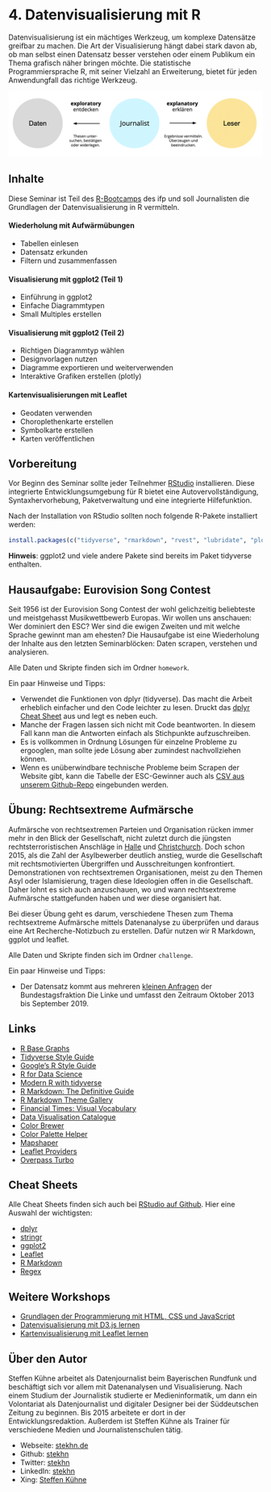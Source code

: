# 4. Datenvisualisierung mit R

Datenvisualisierung ist ein mächtiges Werkzeug, um komplexe Datensätze greifbar zu machen. Die Art der Visualisierung hängt dabei stark davon ab, ob man selbst einen Datensatz besser verstehen oder einem Publikum ein Thema grafisch näher bringen möchte. Die statistische Programmiersprache R, mit seiner Vielzahl an Erweiterung, bietet für jeden Anwendungfall das richtige Werkzeug.

![Explorative und erklärende Datenvisualisierung](preview.png?raw=true)

## Inhalte

Diese Seminar ist Teil des [R-Bootcamps](https://journalistenschule-ifp.de/seminardetails/950) des ifp und soll Journalisten die Grundlagen der Datenvisualisierung in R vermitteln.

#### Wiederholung mit Aufwärmübungen

- Tabellen einlesen
- Datensatz erkunden
- Filtern und zusammenfassen

#### Visualisierung mit ggplot2 (Teil 1)

- Einführung in ggplot2
- Einfache Diagrammtypen
- Small Multiples erstellen

#### Visualisierung mit ggplot2 (Teil  2)

- Richtigen Diagrammtyp wählen
- Designvorlagen nutzen
- Diagramme exportieren und weiterverwenden
- Interaktive Grafiken erstellen (plotly)

#### Kartenvisualisierungen mit Leaflet

- Geodaten verwenden
- Choroplethenkarte erstellen
- Symbolkarte erstellen
- Karten veröffentlichen

## Vorbereitung

Vor Beginn des Seminar sollte jeder Teilnehmer [RStudio](https://rstudio.com/products/rstudio/download/#download) installieren. Diese integrierte Entwicklungsumgebung für R bietet eine Autovervollständigung, Syntaxhervorhebung, Paketverwaltung und eine integrierte Hilfefunktion.

Nach der Installation von RStudio sollten noch folgende R-Pakete installiert werden:

```r
install.packages(c("tidyverse", "rmarkdown", "rvest", "lubridate", "plotly", "leaflet"))
```

**Hinweis**: ggplot2 und viele andere Pakete sind bereits im Paket tidyverse enthalten.

## Hausaufgabe: Eurovision Song Contest

Seit 1956 ist der Eurovision Song Contest der wohl gelichzeitig beliebteste und meistgehasst Musikwettbewerb Europas. Wir wollen uns anschauen: Wer dominiert den ESC? Wer sind die ewigen Zweiten und mit welche Sprache gewinnt man am ehesten? Die Hausaufgabe ist eine Wiederholung der Inhalte aus den letzten Seminarblöcken: Daten scrapen, verstehen und analysieren.

Alle Daten und Skripte finden sich im Ordner `homework`.

Ein paar Hinweise und Tipps:

- Verwendet die Funktionen von dplyr (tidyverse). Das macht die Arbeit erheblich einfacher und den Code leichter zu lesen. Druckt das [dplyr Cheat Sheet](https://github.com/rstudio/cheatsheets/blob/master/data-transformation.pdf) aus und legt es neben euch.
- Manche der Fragen lassen sich nicht mit Code beantworten. In diesem Fall kann man die Antworten einfach als Stichpunkte aufzuschreiben.
- Es is vollkommen in Ordnung Lösungen für einzelne Probleme zu ergooglen, man sollte jede Lösung aber zumindest nachvollziehen können.
- Wenn es unüberwindbare technische Probleme beim Scrapen der Website gibt, kann die Tabelle der ESC-Gewinner auch als [CSV aus unserem Github-Repo](data/esc_winners.csv) eingebunden werden.

## Übung: Rechtsextreme Aufmärsche

Aufmärsche von rechtsextremen Parteien und Organisation rücken immer mehr in den Blick der Gesellschaft, nicht zuletzt durch die jüngsten rechtsterroristischen Anschläge in [Halle](https://de.wikipedia.org/wiki/Anschlag_in_Halle_(Saale)_2019) und [Christchurch](https://de.wikipedia.org/wiki/Terroranschlag_auf_zwei_Moscheen_in_Christchurch). Doch schon 2015, als die Zahl der Asylbewerber deutlich anstieg, wurde die Gesellschaft mit rechtsmotivierten Übergriffen und Ausschreitungen konfrontiert. Demonstrationen von rechtsextremen Organisationen, meist zu den Themen Asyl oder Islamisierung, tragen diese Ideologien offen in die Gesellschaft. Daher lohnt es sich auch anzuschauen, wo und wann rechtsextreme Aufmärsche stattgefunden haben und wer diese organisiert hat.

Bei dieser Übung geht es darum, verschiedene Thesen zum Thema rechtsextreme Aufmärsche mittels Datenanalyse zu überprüfen und daraus eine Art Recherche-Notizbuch zu erstellen. Dafür nutzen wir R Markdown, ggplot und leaflet.

Alle Daten und Skripte finden sich im Ordner `challenge`.

Ein paar Hinweise und Tipps:

- Der Datensatz kommt aus mehreren [kleinen Anfragen](https://kleineanfragen.de/search?q=%22rechtsextreme+aufm%C3%A4rsche+im%22+body%3ABT&sort=published_at%3Adesc) der Bundestagsfraktion Die Linke und umfasst den Zeitraum Oktober 2013 bis September 2019.

## Links

- [R Base Graphs](http://www.sthda.com/english/wiki/r-base-graphs)
- [Tidyverse Style Guide](https://style.tidyverse.org/)
- [Google’s R Style Guide](https://google.github.io/styleguide/Rguide.html)
- [R for Data Science](https://r4ds.had.co.nz/introduction.html)
- [Modern R with tidyverse](https://b-rodrigues.github.io/modern_R/)
- [R Markdown: The Definitive Guide](https://bookdown.org/yihui/rmarkdown/html-document.html)
- [R Markdown Theme Gallery](https://www.datadreaming.org/post/r-markdown-theme-gallery/)
- [Financial Times: Visual Vocabulary](https://github.com/ft-interactive/chart-doctor/blob/master/visual-vocabulary/Visual-vocabulary.pdf)
- [Data Visualisation Catalogue](https://datavizcatalogue.com/methods/treemap.html)
- [Color Brewer](http://colorbrewer2.org/#type=sequential&scheme=BuGn&n=3)
- [Color Palette Helper](https://gka.github.io/palettes)
- [Mapshaper](https://mapshaper.org/)
- [Leaflet Providers](https://leaflet-extras.github.io/leaflet-providers/preview/index.html)
- [Overpass Turbo](https://overpass-turbo.eu/)

## Cheat Sheets

Alle Cheat Sheets finden sich auch bei [RStudio auf Github](https://github.com/rstudio/cheatsheets). Hier eine Auswahl der wichtigsten:

- [dplyr](https://github.com/rstudio/cheatsheets/blob/master/data-transformation.pdf)
- [stringr](https://github.com/rstudio/cheatsheets/blob/master/strings.pdf)
- [ggplot2](https://github.com/rstudio/cheatsheets/blob/master/data-visualization-2.1.pdf)
- [Leaflet](https://github.com/rstudio/cheatsheets/blob/master/leaflet.pdf)
- [R Markdown](https://github.com/rstudio/cheatsheets/blob/master/rmarkdown-2.0.pdf)
- [Regex](https://github.com/rstudio/cheatsheets/blob/master/regex.pdf)

## Weitere Workshops

- [Grundlagen der Programmierung mit HTML, CSS und JavaScript](https://github.com/stekhn/programming-workshop/)
- [Datenvisualisierung mit D3.js lernen](https://github.com/stekhn/d3-workshop)
- [Kartenvisualisierung mit Leaflet lernen](https://github.com/stekhn/leaflet-workshop)

## Über den Autor

Steffen Kühne arbeitet als Datenjournalist beim Bayerischen Rundfunk und beschäftigt sich vor allem mit Datenanalysen und Visualisierung. Nach einem Studium der Journalistik studierte er Medieninformatik, um dann ein Volontariat als Datenjournalist und digitaler Designer bei der Süddeutschen Zeitung zu beginnen. Bis 2015 arbeitete er dort in der Entwicklungsredaktion. Außerdem ist Steffen Kühne als Trainer für verschiedene Medien und Journalistenschulen tätig.

- Webseite: [stekhn.de](https://stekhn.de)
- Github: [stekhn](https://github.com/stekhn)
- Twitter: [stekhn](https://twitter.com/stekhn)
- LinkedIn: [stekhn](https://www.linkedin.com/in/stekhn/)
- Xing: [Steffen Kühne](https://www.xing.com/profile/Steffen_Kuehne11/cv)
